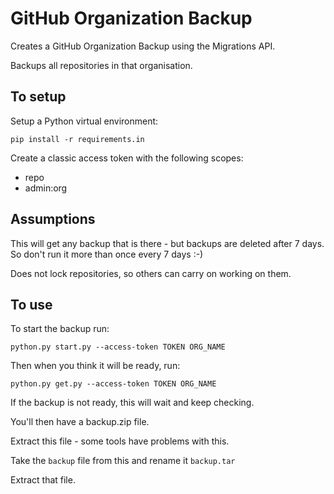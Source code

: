 # GitHub Organization Backup

Creates a GitHub Organization Backup using the Migrations API. 

Backups all repositories in that organisation.

## To setup

Setup a Python virtual environment:

    pip install -r requirements.in 

Create a classic access token with the following scopes: 
* repo 
* admin:org

## Assumptions

This will get any backup that is there - but backups are deleted after 7 days. So don't run it more than once every 7 days :-)

Does not lock repositories, so others can carry on working on them.

## To use

To start the backup run:

    python.py start.py --access-token TOKEN ORG_NAME

Then when you think it will be ready, run:

    python.py get.py --access-token TOKEN ORG_NAME

If the backup is not ready, this will wait and keep checking.

You'll then have a backup.zip file.

Extract this file - some tools have problems with this.

Take the `backup` file from this and rename it `backup.tar`

Extract that file.


